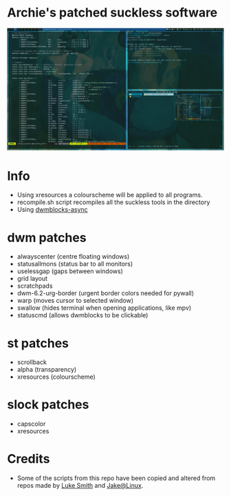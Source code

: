 # Archie's patched suckless software
![Screenshot](screenshot.png "Screenshot")
# Info
- Using xresources a colourscheme will be applied to all programs.
- recompile.sh script recompiles all the suckless tools in the directory
- Using [dwmblocks-async](https://github.com/UtkarshVerma/dwmblocks-async)
# dwm patches
- alwayscenter (centre floating windows)
- statusallmons (status bar to all monitors)
- uselessgap (gaps between windows)
- grid layout
- scratchpads
- dwm-6.2-urg-border (urgent border colors needed for pywall)
- warp (moves cursor to selected window)
- swallow (hides terminal when opening applications, like mpv)
- statuscmd (allows dwmblocks to be clickable)
# st patches
 - scrollback
 - alpha (transparency)
 - xresources (colourscheme)
# slock patches
- capscolor
- xresources
# Credits
- Some of the scripts from this repo have been copied and altered from repos made by [Luke Smith](https://github.com/lukesmithxyz) and [Jake@Linux](https://github.com/jdpedersen1).
